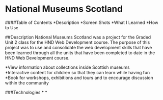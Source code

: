 # National Museums Scotland

####Table of Contents
*Description
*Screen Shots
*What I Learned
*How to Use




##Description
National Museums Scotland was a project for the Graded Unit 2 class for the HND Web Development course. The purpose of this project was to use and consolidate the web development skills that have been learned through all the units that have been completed to date in the HND Web Development course.

*View information about collections inside Scottish museums  
*Interactive content for children so that they can learn while having fun 
*Book for workshops, exhibitions and tours and to encourage discussion within the community

###Technologies
*
* 
